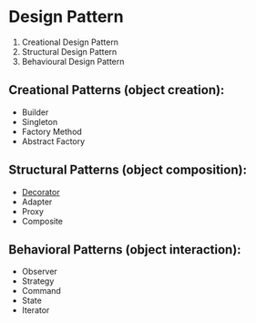 # Design Pattern

1. Creational Design Pattern
2. Structural Design Pattern
3. Behavioural Design Pattern

## Creational Patterns (object creation):
- Builder
- Singleton
- Factory Method
- Abstract Factory

## Structural Patterns (object composition):
- [Decorator]([url](https://github.com/abhijitxroy/design-pattern/blob/main/sturctural/decorator/Decorator.md))
- Adapter
- Proxy
- Composite

## Behavioral Patterns (object interaction):
- Observer
- Strategy
- Command
- State
- Iterator

